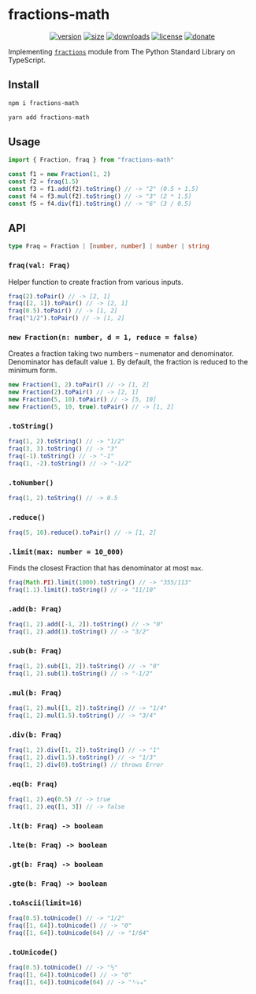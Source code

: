 # fractions-math

<div align="center">

[<img src="https://badgen.net/npm/v/fractions-math" alt="version" />](https://npmjs.org/package/fractions-math)
[<img src="https://badgen.net/packagephobia/publish/fractions-math" alt="size" />](https://packagephobia.now.sh/result?p=fractions-math)
[<img src="https://badgen.net/npm/dm/fractions-math" alt="downloads" />](https://npmjs.org/package/fractions-math)
[<img src="https://badgen.net/github/license/vladkens/fractions-math" alt="license" />](https://github.com/vladkens/fractions-math/blob/main/LICENSE)
[<img src="https://badgen.net/static/-/buy%20me%20a%20coffee/ff813f?icon=buymeacoffee&label" alt="donate" />](https://buymeacoffee.com/vladkens)

</div>

Implementing [`fractions`](https://docs.python.org/3/library/fractions.html) module from The Python Standard Library on TypeScript.

## Install

```sh
npm i fractions-math
```

```sh
yarn add fractions-math
```

## Usage

```typescript
import { Fraction, fraq } from "fractions-math"

const f1 = new Fraction(1, 2)
const f2 = fraq(1.5)
const f3 = f1.add(f2).toString() // -> "2" (0.5 + 1.5)
const f4 = f3.mul(f2).toString() // -> "3" (2 * 1.5)
const f5 = f4.div(f1).toString() // -> "6" (3 / 0.5)
```

## API

```typescript
type Fraq = Fraction | [number, number] | number | string
```

### `fraq(val: Fraq)`

Helper function to create fraction from various inputs.

```typescript
fraq(2).toPair() // -> [2, 1]
fraq([2, 1]).toPair() // -> [2, 1]
fraq(0.5).toPair() // -> [1, 2]
fraq("1/2").toPair() // -> [1, 2]
```

### `new Fraction(n: number, d = 1, reduce = false)`

Creates a fraction taking two numbers – numenator and denominator. Denominator has default value `1`. By default, the fraction is reduced to the minimum form.

```typescript
new Fraction(1, 2).toPair() // -> [1, 2]
new Fraction(2).toPair() // -> [2, 1]
new Fraction(5, 10).toPair() // -> [5, 10]
new Fraction(5, 10, true).toPair() // -> [1, 2]
```

### `.toString()`

```typescript
fraq(1, 2).toString() // -> "1/2"
fraq(3, 3).toString() // -> "3"
fraq(-1).toString() // -> "-1"
fraq(1, -2).toString() // -> "-1/2"
```

### `.toNumber()`

```typescript
fraq(1, 2).toString() // -> 0.5
```

### `.reduce()`

```typescript
fraq(5, 10).reduce().toPair() // -> [1, 2]
```

### `.limit(max: number = 10_000)`

Finds the closest Fraction that has denominator at most `max`.

```typescript
fraq(Math.PI).limit(1000).toString() // -> "355/113"
fraq(1.1).limit().toString() // -> "11/10"
```

### `.add(b: Fraq)`

```typescript
fraq(1, 2).add([-1, 2]).toString() // -> "0"
fraq(1, 2).add(1).toString() // -> "3/2"
```

### `.sub(b: Fraq)`

```typescript
fraq(1, 2).sub([1, 2]).toString() // -> "0"
fraq(1, 2).sub(1).toString() // -> "-1/2"
```

### `.mul(b: Fraq)`

```typescript
fraq(1, 2).mul([1, 2]).toString() // -> "1/4"
fraq(1, 2).mul(1.5).toString() // -> "3/4"
```

### `.div(b: Fraq)`

```typescript
fraq(1, 2).div([1, 2]).toString() // -> "1"
fraq(1, 2).div(1.5).toString() // -> "1/3"
fraq(1, 2).div(0).toString() // throws Error
```

### `.eq(b: Fraq)`

```typescript
fraq(1, 2).eq(0.5) // -> true
fraq(1, 2).eq([1, 3]) // -> false
```

### `.lt(b: Fraq) -> boolean`

### `.lte(b: Fraq) -> boolean`

### `.gt(b: Fraq) -> boolean`

### `.gte(b: Fraq) -> boolean`

### `.toAscii(limit=16)`

```typescript
fraq(0.5).toUnicode() // -> "1/2"
fraq([1, 64]).toUnicode() // -> "0"
fraq([1, 64]).toUnicode(64) // -> "1/64"
```

### `.toUnicode()`

```typescript
fraq(0.5).toUnicode() // -> "½"
fraq([1, 64]).toUnicode() // -> "0"
fraq([1, 64]).toUnicode(64) // -> "¹⁄₆₄"
```
